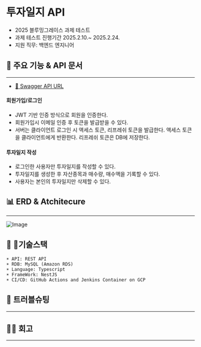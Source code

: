 # 투자일지 API
- 2025 블루밍그레이스 과제 테스트
- 과제 테스트 진행기간 2025.2.10.~ 2025.2.24.
- 지원 직무: 백엔드 엔지니어

## 📌 주요 기능 & API 문서
---
- [📄 Swagger API URL](http://ec2-34-203-191-73.compute-1.amazonaws.com:3000/api-docs/)

#### 회원가입/로그인
- JWT 기반 인증 방식으로 회원을 인증한다.
- 회원가입시 이메일 인증 후 토큰을 발급받을 수 있다.
- 서버는 클라이언트 로그인 시 액세스 토큰, 리프레쉬 토큰을 발급한다. 액세스 토큰을 클라이언트에게 반환한다. 리프레쉬 토큰은 DB에 저장한다.
#### 투자일지 작성
- 로그인한 사용자만 투자일지를 작성할 수 있다.
- 투자일지를 생성한 후 자산종목과 매수량, 매수액을 기록할 수 있다.
- 사용자는 본인의 투자일지만 삭제할 수 있다.

## 📊 ERD & Atchitecure
---
![Image](https://github.com/user-attachments/assets/1675348a-3957-4309-a61c-421e592c69b9)

## 📄 기술스택
    ☀︎ API: REST API
    ☀︎ RDB: MySQL (Amazon RDS)
    ☀︎ Language: Typescript
    ☀︎ FrameWork: NestJS
    ☀︎ CI/CD: GitHub Actions and Jenkins Container on GCP

## 🚀 트러블슈팅
---

## ✍🏼 회고
---

